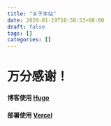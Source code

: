 ```yaml
---
title: "关于本站"
date: 2020-01-19T10:58:53+08:00
draft: false
tags: []
categories: []
---
```


# **万分感谢！**
#### 博客使用 [Hugo](https://gohugo.io/)
#### 部署使用 [Vercel](https://vercel.com)
